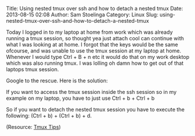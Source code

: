 Title: Using nested tmux over ssh and how to detach a nested tmux
Date: 2013-08-15 02:08
Author: Sam Stoelinga
Category: Linux
Slug: using-nested-tmux-over-ssh-and-how-to-detach-a-nested-tmux

Today I logged in to my laptop at home from work which was already
running a tmux session, so thought yea just attach cool can continue
with what I was looking at at home. I forgot that the keys would be the
same ofcourse, and was unable to use the tmux session at my laptop at
home. Whenever I would type Ctrl + B + n etc it would do that on my work
desktop which was also running tmux. I was lolling oh damn how to get
out of that laptops tmux session.

Google to the rescue. Here is the solution:

If you want to access the tmux session inside the ssh session so in my
example on my laptop, you have to just use Ctrl + b + Ctrl + b

So if you want to detach the nested tmux session you have to execute the
following: (Ctrl + b) + (Ctrl + b) + d.

(Resource: [Tmux
Tips](http://fizbancyr.wordpress.com/2012/05/31/tmux-tips/))
